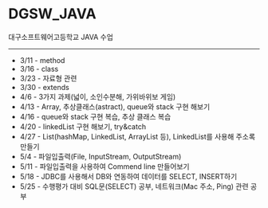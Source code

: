 # DGSW_JAVA

대구소프트웨어고등학교 JAVA 수업

<hr>

- 3/11 - method
- 3/16 - class
- 3/23 - 자료형 관련
- 3/30 - extends
- 4/6 - 3가지 과제(넓이, 소인수분해, 가위바위보 게임)
- 4/13 - Array, 추상클래스(astract), queue와 stack 구현 해보기
- 4/16 - queue와 stack 구현 복습, 추상 클래스 복습
- 4/20 - linkedList 구현 해보기, try&catch
- 4/27 - List(hashMap, LinkedList, ArrayList 등), LinkedList를 사용해 주소록 만들기
- 5/4 - 파일입출력(File, InputStream, OutputStream)
- 5/11 - 파일입출력을 사용하여 Commend line 만들어보기
- 5/18 - JDBC를 사용해서 DB와 연동하여 데이터를 SELECT, INSERT하기
- 5/25 - 수행평가 대비 SQL문(SELECT) 공부, 네트워크(Mac 주소, Ping) 관련 공부
